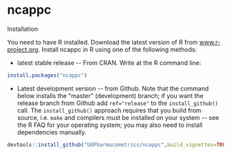 # ncappc

Installation

You need to have R installed.  Download the latest version of R from www.r-project.org. Install ncappc in R using one of the following methods:

* latest stable release -- From CRAN.  Write at the R command line:

```r
install.packages("ncappc")
```

* Latest development version -- from Github. Note that the command below installs the "master" (development) branch; if you want the release branch from Github add `ref="release"` to the `install_github()` call. The `install_github()` approach requires that you build from source, i.e. `make` and compilers must be installed on your system -- see the R FAQ for your operating system; you may also need to install dependencies manually.

```r
devtools::install_github("UUPharmacometrics/ncappc",build_vignettes=TRUE)
```

